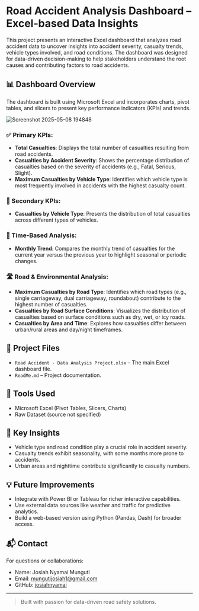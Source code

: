 # Road Accident Analysis Dashboard – Excel-based Data Insights

This project presents an interactive Excel dashboard that analyzes road accident data to uncover insights into accident severity, casualty trends, vehicle types involved, and road conditions. The dashboard was designed for data-driven decision-making to help stakeholders understand the root causes and contributing factors to road accidents.

## 📊 Dashboard Overview

The dashboard is built using Microsoft Excel and incorporates charts, pivot tables, and slicers to present key performance indicators (KPIs) and trends.

![Screenshot 2025-05-08 194848](https://github.com/user-attachments/assets/f5c8947f-e434-46a9-b071-991b1b292cdf)

### ✅ Primary KPIs:
- **Total Casualties**: Displays the total number of casualties resulting from road accidents.
- **Casualties by Accident Severity**: Shows the percentage distribution of casualties based on the severity of accidents (e.g., Fatal, Serious, Slight).
- **Maximum Casualties by Vehicle Type**: Identifies which vehicle type is most frequently involved in accidents with the highest casualty count.

### 🔄 Secondary KPIs:
- **Casualties by Vehicle Type**: Presents the distribution of total casualties across different types of vehicles.

### 📅 Time-Based Analysis:
- **Monthly Trend**: Compares the monthly trend of casualties for the current year versus the previous year to highlight seasonal or periodic changes.

### 🛣️ Road & Environmental Analysis:
- **Maximum Casualties by Road Type**: Identifies which road types (e.g., single carriageway, dual carriageway, roundabout) contribute to the highest number of casualties.
- **Casualties by Road Surface Conditions**: Visualizes the distribution of casualties based on surface conditions such as dry, wet, or icy roads.
- **Casualties by Area and Time**: Explores how casualties differ between urban/rural areas and day/night timeframes.

## 📂 Project Files
- `Road Accident - Data Analysis Project.xlsx` – The main Excel dashboard file.
- `ReadMe.md` – Project documentation.

## 🔧 Tools Used
- Microsoft Excel (Pivot Tables, Slicers, Charts)
- Raw Dataset (source not specified)

## 📌 Key Insights
- Vehicle type and road condition play a crucial role in accident severity.
- Casualty trends exhibit seasonality, with some months more prone to accidents.
- Urban areas and nighttime contribute significantly to casualty numbers.

## 💡 Future Improvements
- Integrate with Power BI or Tableau for richer interactive capabilities.
- Use external data sources like weather and traffic for predictive analytics.
- Build a web-based version using Python (Pandas, Dash) for broader access.

## 📬 Contact
For questions or collaborations:
- Name: Josiah Nyamai Munguti
- Email: mungutijosiah1@gmail.com
- GitHub: [josiahnyamai](https://github.com/josiahnyamai)

---

> Built with passion for data-driven road safety solutions.
